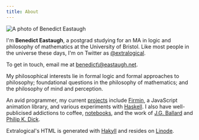 ```yaml
---
title: About
---
```


<div class="image imageright">
  <img title="YT"
       alt="A photo of Benedict Eastaugh"
       src="$root/images/me.jpg">
</div>

I'm **Benedict Eastaugh**, a postgrad studying for an MA in
logic and philosophy of mathematics at the University of Bristol. Like most
people in the universe these days, I'm on Twitter as [@extralogical][twitter].

To get in touch, email me at [benedict\\@eastaugh.net][mail].

My philosophical interests lie in formal logic and formal approaches to
philosophy; foundational questions in the philosophy of mathematics; and the
philosophy of mind and perception.

An avid programmer, my current [projects] include [Firmin][firmin], a
JavaScript animation library, and various experiments with [Haskell][haskell].
I also have well-publicised addictions to coffee, [notebooks], and the work of
[J.G. Ballard][ballard] and [Philip K. Dick][pkd].

Extralogical's HTML is generated with [Hakyll][hakyll] and resides on
[Linode][linode].

  [projects]:  $root/projects
  [firmin]:    $root/projects/firmin
  [haskell]:   http://haskell.org
  [notebooks]: $root/about/notebooks
  [ballard]:   http://www.ballardian.com
  [pkd]:       http://archive.extralogical.net/taxon/philip-k-dick
  [mail]:      mailto:benedict@eastaugh.net
  [twitter]:   http://twitter.com/extralogical
  [hakyll]:    http://jaspervdj.be/hakyll
  [linode]:    http://www.linode.com/?r=d5b087a6d003b8d252fb3e48f23ecc7d95afcbcd
